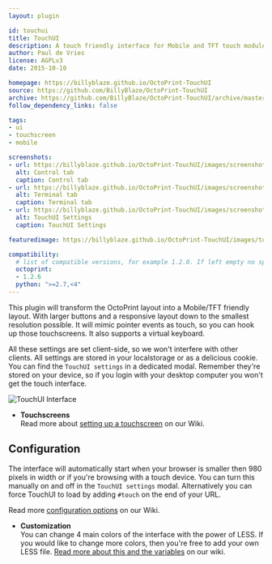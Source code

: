 ```yaml
---
layout: plugin

id: touchui
title: TouchUI
description: A touch friendly interface for Mobile and TFT touch modules
author: Paul de Vries
license: AGPLv3
date: 2015-10-10

homepage: https://billyblaze.github.io/OctoPrint-TouchUI
source: https://github.com/BillyBlaze/OctoPrint-TouchUI
archive: https://github.com/BillyBlaze/OctoPrint-TouchUI/archive/master.zip
follow_dependency_links: false

tags:
- ui
- touchscreen
- mobile

screenshots:
- url: https://billyblaze.github.io/OctoPrint-TouchUI/images/screenshot1.png
  alt: Control tab
  caption: Control tab
- url: https://billyblaze.github.io/OctoPrint-TouchUI/images/screenshot2.png
  alt: Terminal tab
  caption: Terminal tab
- url: https://billyblaze.github.io/OctoPrint-TouchUI/images/screenshot3.png
  alt: TouchUI Settings
  caption: TouchUI Settings

featuredimage: https://billyblaze.github.io/OctoPrint-TouchUI/images/touchuisample.png

compatibility:
  # list of compatible versions, for example 1.2.0. If left empty no specific version requirement will be assumed
  octoprint:
  - 1.2.6
  python: ">=2.7,<4"
---
```


This plugin will transform the OctoPrint layout into a Mobile/TFT friendly layout. With larger buttons and a responsive layout down to the smallest resolution possible. It will mimic pointer events as touch, so you can hook up those touchscreens. It also supports a virtual keyboard.

All these settings are set client-side, so we won't interfere with other clients. All settings are stored in your localstorage or as a delicious cookie. You can find the `TouchUI settings` in a dedicated modal. Remember they're stored on your device, so if you login with your desktop computer you won't get the touch interface.

![TouchUI Interface](https://billyblaze.github.io/OctoPrint-TouchUI/images/touchui-v030.gif)

- **Touchscreens**  
Read more about [setting up a touchscreen](https://github.com/BillyBlaze/OctoPrint-TouchUI/wiki/Setup#raspberrypi--touchscreen) on our Wiki.

## Configuration
The interface will automatically start when your browser is smaller then 980 pixels in width or if you're browsing with a touch device. You can turn this manually on and off in the ``TouchUI settings`` modal. Alternatively you can force TouchUI to load by adding ``#touch`` on the end of your URL.

Read more [configuration options](https://github.com/BillyBlaze/OctoPrint-TouchUI/wiki/Configuration) on our Wiki.

- **Customization**  
You can change 4 main colors of the interface with the power of LESS. If you would like to change more colors, then you're free to add your own LESS file. [Read more about this and the variables](https://github.com/BillyBlaze/OctoPrint-TouchUI/wiki/Customize:-Use-your-own-file) on our wiki.
